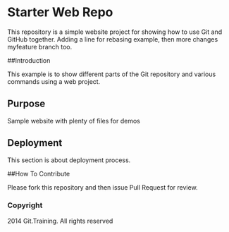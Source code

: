 # Starter Web Repo

This repository is a simple website project for showing how to use Git and GitHub together.
Adding a line for rebasing example, then more changes myfeature branch too.

##Introduction

This example is to show different parts of the Git repository and various commands
using a web project.

## Purpose

Sample website with plenty of files for demos

## Deployment

This section is about deployment process.

##How To Contribute

Please fork this repository and then issue Pull Request for
review.

### Copyright

2014 Git.Training. All rights reserved